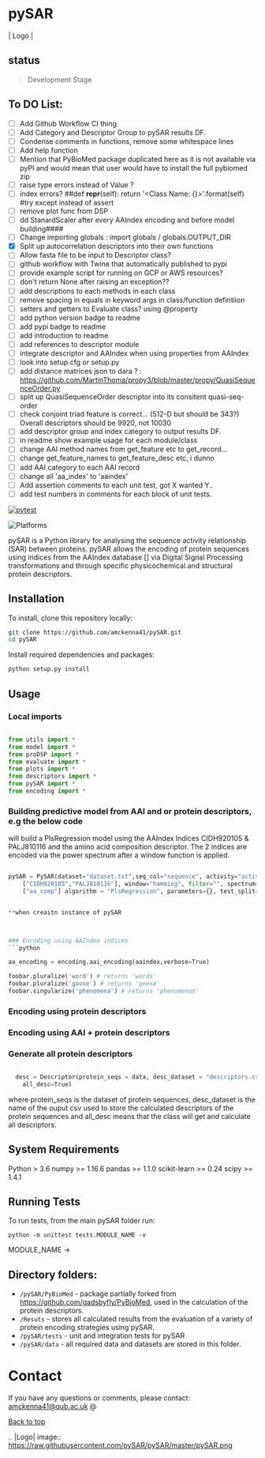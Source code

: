 # pySAR <a name="TOP"></a>

| Logo |
## status
> Development Stage

## To DO List:
- [ ] Add Github Workflow CI thing
- [ ] Add Category and Descriptor Group to pySAR results DF.
- [ ] Condense comments in functions, remove some whitespace lines
- [ ] Add help function
- [ ] Mention that PyBioMed package duplicated here as it is not available via pyPI and would mean that user would have to install the full pybiomed zip
- [ ] raise type errors instead of Value ?
- [ ] index errors?
##def __repr__(self):
return '<Class Name: {}>'.format(self)
#try except instead of assert
- [ ] remove plot func from DSP
- [ ] dd StanardScaler after every AAIndex encoding and before model building####
- [ ] Change importing globals : import globals / globals.OUTPUT_DIR
- [X] Split up autocorrelation descriptors into their own functions
- [ ] Allow fasta file to be input to Descriptor class?
- [ ] github workflow with Twine that automatically published to pypi
- [ ] provide example script for running on GCP or AWS resources?
- [ ] don't return None after raising an exception??
- [ ] add descriptions to each methods in each class
- [ ] remove spacing in equals in keyword args in class/function defintiion
- [ ] setters and getters to Evaluate class? using @property
- [ ] add python version badge to readme
- [ ] add pypi badge to readme
- [ ] add introduction to readme
- [ ] add references to descriptor module
- [ ] integrate descriptor and AAIndex when using properties from AAIndex
- [ ] look into setup.cfg or setup.py
- [ ] add distance matrices json to dara ? : https://github.com/MartinThoma/propy3/blob/master/propy/QuasiSequenceOrder.py
- [ ] split up QuasiSequenceOrder descriptor into its consitent quasi-seq-order
- [ ] check conjoint triad feature is correct... (512-D but should be 343?) Overall descriptors should be 9920, not 10030
- [ ] add descriptor group and index category to output results DF.
- [ ] in readme show example usage for each module/class
- [ ] change AAI method names from get_feature etc to get_record...
- [ ] change get_feature_names to get_feature_desc etc, i dunno
- [ ] add AAI category to each AAI record
- [ ] change all 'aa_index' to 'aaindex'
- [ ] Add assertion comments to each unit test, got X wanted Y..
- [ ] add test numbers in comments for each block of unit tests.
<!-- #maybe split up multiple descriptor names/categorties in results DF into seperate columns -->
[![pytest](https://github.com/ray-project/tune-sklearn/workflows/Development/badge.svg)](https://github.com/ray-project/tune-sklearn/actions?query=workflow%3A%22Development%22)

![Platforms](https://img.shields.io/badge/platforms-linux%2C%20macOS%2C%20Windows-green)

pySAR is a Python library for analysing the sequence activity relationship (SAR)
between proteins. pySAR allows the encoding of protein sequences using indices
from the AAIndex database [] via Digital Signal Processing transformations and
through specific physicochemical and structural protein descriptors.

## Installation

To install, clone this repository locally:

```bash
git clone https://github.com/amckenna41/pySAR.git
cd pySAR
```

Install required dependencies and packages:
```python
python setup.py install
```

## Usage

### Local imports
```python

from utils import *
from model import *
from proDSP import *
from evaluate import *
from plots import *
from descriptors import *
from pySAR import *
from encoding import *
```

### Building predictive model from AAI and or protein descriptors, e.g the below code
will build a PlsRegression model using the AAIndex Indices CIDH920105 & PALJ810116
and the amino acid composition descriptor. The 2 indices are encoded via the power
spectrum after a window function is applied.

```python

pySAR = PySAR(dataset="dataset.txt",seq_col="sequence", activity="activity", aa_indices=
    ["CIDH920105","PALJ810116"], window="hamming", filter="", spectrum="power", descriptors=
    ["aa_comp"] algorithm = "PlsRegression", parameters={}, test_split=0.2)


**when creaitn instance of pySAR



### Encoding using AAIndex indices
```python

aa_encoding = encoding.aai_encoding(aaindex,verbose=True)

foobar.pluralize('word') # returns 'words'
foobar.pluralize('goose') # returns 'geese'
foobar.singularize('phenomena') # returns 'phenomenon'
```

### Encoding using protein descriptors


### Encoding using AAI + protein descriptors


### Generate all protein descriptors

```python

  desc = Descriptor(protein_seqs = data, desc_dataset = "descriptors.csv",
    all_desc=True)

```
where protein_seqs is the dataset of protein sequences, desc_dataset is the name
of the ouput csv used to store the calculated descriptors of the protein sequences
and all_desc means that the class will get and calculate all descriptors.


## System Requirements ##

Python > 3.6
numpy >= 1.16.6
pandas >= 1.1.0
scikit-learn >= 0.24
scipy >= 1.4.1


## Running Tests ##
To run tests, from the main pySAR folder run:
```
python -m unittest tests.MODULE_NAME -v

```
MODULE_NAME ->

## Directory folders:

* `/pySAR/PyBioMed` - package partially forked from https://github.com/gadsbyfly/PyBioMed, used in
the calculation of the protein descriptors.
* `/Resuts` - stores all calculated results from the evaluation of a variety of protein
encoding strategies using pySAR.
* `/pySAR/tests` - unit and integration tests for pySAR
* `/pySAR/data` - all required data and datasets are stored in this folder.


# Contact

If you have any questions or comments, please contact: amckenna41@qub.ac.uk @

[Back to top](#TOP)

.. |Logo| image:: https://raw.githubusercontent.com/pySAR/pySAR/master/pySAR.png
